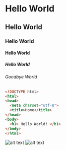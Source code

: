 # Hello World
## Hello World
### Hello World
#### Hello World
##### Hello World
###### Goodbye World

```html
<!DOCTYPE html>
<html>
<head>
  <meta charset="utf-8">
  <title>Home</title>
</head>
<body>
  <h1> Hello World! </h1>
</body>
</html>
```
![alt text](https://www.picseel.com/wp-content/uploads/2015/04/hello.jpg)
![alt text](https://img.yescdn.ru/2016/07/20/cover/3ecd9d9c7c8599b1e8be663e6bce6cf4-goodbye-world-1469004508.jpg)
